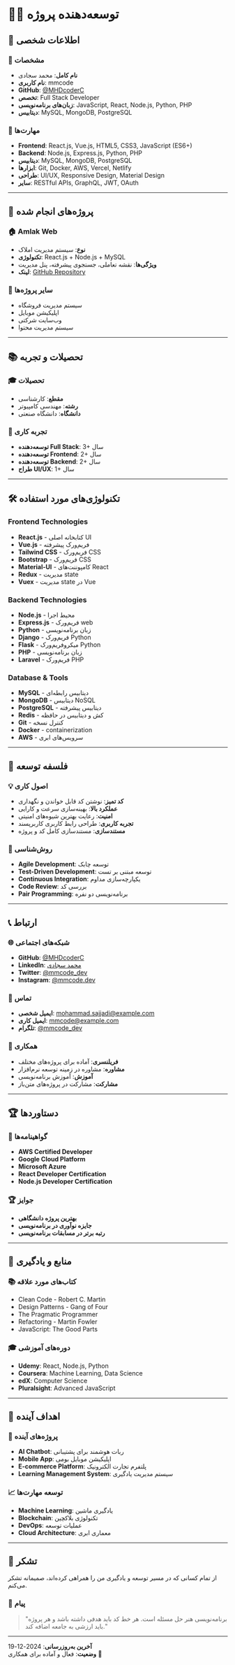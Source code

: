 # 👨‍💻 توسعه‌دهنده پروژه

## 🎯 اطلاعات شخصی

### 👤 مشخصات
- **نام کامل**: محمد سجادی
- **نام کاربری**: mmcode
- **GitHub**: [@MHDcoderC](https://github.com/MHDcoderC)
- **تخصص**: Full Stack Developer
- **زبان‌های برنامه‌نویسی**: JavaScript, React, Node.js, Python, PHP
- **دیتابیس**: MySQL, MongoDB, PostgreSQL

### 🌟 مهارت‌ها
- **Frontend**: React.js, Vue.js, HTML5, CSS3, JavaScript (ES6+)
- **Backend**: Node.js, Express.js, Python, PHP
- **دیتابیس**: MySQL, MongoDB, PostgreSQL
- **ابزارها**: Git, Docker, AWS, Vercel, Netlify
- **طراحی**: UI/UX, Responsive Design, Material Design
- **سایر**: RESTful APIs, GraphQL, JWT, OAuth

---

## 🚀 پروژه‌های انجام شده

### 🏠 Amlak Web
- **نوع**: سیستم مدیریت املاک
- **تکنولوژی**: React.js + Node.js + MySQL
- **ویژگی‌ها**: نقشه تعاملی، جستجوی پیشرفته، پنل مدیریت
- **لینک**: [GitHub Repository](https://github.com/MHDcoderC/amlak-web)

### 📱 سایر پروژه‌ها
- سیستم مدیریت فروشگاه
- اپلیکیشن موبایل
- وب‌سایت شرکتی
- سیستم مدیریت محتوا

---

## 📚 تحصیلات و تجربه

### 🎓 تحصیلات
- **مقطع**: کارشناسی
- **رشته**: مهندسی کامپیوتر
- **دانشگاه**: دانشگاه صنعتی

### 💼 تجربه کاری
- **توسعه‌دهنده Full Stack**: 3+ سال
- **توسعه‌دهنده Frontend**: 2+ سال
- **توسعه‌دهنده Backend**: 2+ سال
- **طراح UI/UX**: 1+ سال

---

## 🛠️ تکنولوژی‌های مورد استفاده

### Frontend Technologies
- **React.js** - کتابخانه اصلی UI
- **Vue.js** - فریم‌ورک پیشرفته
- **Tailwind CSS** - فریم‌ورک CSS
- **Bootstrap** - فریم‌ورک CSS
- **Material-UI** - کامپوننت‌های React
- **Redux** - مدیریت state
- **Vuex** - مدیریت state در Vue

### Backend Technologies
- **Node.js** - محیط اجرا
- **Express.js** - فریم‌ورک web
- **Python** - زبان برنامه‌نویسی
- **Django** - فریم‌ورک Python
- **Flask** - میکروفریم‌ورک Python
- **PHP** - زبان برنامه‌نویسی
- **Laravel** - فریم‌ورک PHP

### Database & Tools
- **MySQL** - دیتابیس رابطه‌ای
- **MongoDB** - دیتابیس NoSQL
- **PostgreSQL** - دیتابیس پیشرفته
- **Redis** - کش و دیتابیس در حافظه
- **Git** - کنترل نسخه
- **Docker** - containerization
- **AWS** - سرویس‌های ابری

---

## 🎯 فلسفه توسعه

### 💡 اصول کاری
- **کد تمیز**: نوشتن کد قابل خواندن و نگهداری
- **عملکرد بالا**: بهینه‌سازی سرعت و کارایی
- **امنیت**: رعایت بهترین شیوه‌های امنیتی
- **تجربه کاربری**: طراحی رابط کاربری کاربرپسند
- **مستندسازی**: مستندسازی کامل کد و پروژه

### 🔄 روش‌شناسی
- **Agile Development**: توسعه چابک
- **Test-Driven Development**: توسعه مبتنی بر تست
- **Continuous Integration**: یکپارچه‌سازی مداوم
- **Code Review**: بررسی کد
- **Pair Programming**: برنامه‌نویسی دو نفره

---

## 📞 ارتباط

### 🌐 شبکه‌های اجتماعی
- **GitHub**: [@MHDcoderC](https://github.com/MHDcoderC)
- **LinkedIn**: [محمد سجادی](https://linkedin.com/in/mohammad-sajjadi)
- **Twitter**: [@mmcode_dev](https://twitter.com/mmcode_dev)
- **Instagram**: [@mmcode.dev](https://instagram.com/mmcode.dev)

### 📧 تماس
- **ایمیل شخصی**: mohammad.sajjadi@example.com
- **ایمیل کاری**: mmcode@example.com
- **تلگرام**: [@mmcode_dev](https://t.me/mmcode_dev)

### 💼 همکاری
- **فریلنسری**: آماده برای پروژه‌های مختلف
- **مشاوره**: مشاوره در زمینه توسعه نرم‌افزار
- **آموزش**: آموزش برنامه‌نویسی
- **مشارکت**: مشارکت در پروژه‌های متن‌باز

---

## 🏆 دستاوردها

### 🏅 گواهینامه‌ها
- **AWS Certified Developer**
- **Google Cloud Platform**
- **Microsoft Azure**
- **React Developer Certification**
- **Node.js Developer Certification**

### 🏆 جوایز
- **بهترین پروژه دانشگاهی**
- **جایزه نوآوری در برنامه‌نویسی**
- **رتبه برتر در مسابقات برنامه‌نویسی**

---

## 📖 منابع و یادگیری

### 📚 کتاب‌های مورد علاقه
- Clean Code - Robert C. Martin
- Design Patterns - Gang of Four
- The Pragmatic Programmer
- Refactoring - Martin Fowler
- JavaScript: The Good Parts

### 🎓 دوره‌های آموزشی
- **Udemy**: React, Node.js, Python
- **Coursera**: Machine Learning, Data Science
- **edX**: Computer Science
- **Pluralsight**: Advanced JavaScript

---

## 🎯 اهداف آینده

### 🚀 پروژه‌های آینده
- **AI Chatbot**: ربات هوشمند برای پشتیبانی
- **Mobile App**: اپلیکیشن موبایل بومی
- **E-commerce Platform**: پلتفرم تجارت الکترونیک
- **Learning Management System**: سیستم مدیریت یادگیری

### 📈 توسعه مهارت‌ها
- **Machine Learning**: یادگیری ماشین
- **Blockchain**: تکنولوژی بلاکچین
- **DevOps**: عملیات توسعه
- **Cloud Architecture**: معماری ابری

---

## 🙏 تشکر

از تمام کسانی که در مسیر توسعه و یادگیری من را همراهی کرده‌اند، صمیمانه تشکر می‌کنم.

### 💝 پیام
> "برنامه‌نویسی هنر حل مسئله است. هر خط کد باید هدفی داشته باشد و هر پروژه باید ارزشی به جامعه اضافه کند."

---

**آخرین به‌روزرسانی**: 2024-12-19  
**وضعیت**: فعال و آماده برای همکاری 🚀
